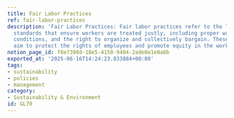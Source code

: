 ```yaml
---
title: Fair Labor Practices
ref: fair-labor-practices
description: 'Fair Labor Practices: Fair labor practices refer to the legal and ethical
  standards that ensure workers are treated justly, including proper wages, safe working
  conditions, and the right to organize and collectively bargain. These practices
  aim to protect the rights of employees and promote equity in the workplace.'
notion_page_id: f8e7398d-18e5-4150-9404-2ade0e1e0a6b
exported_at: '2025-06-16T14:24:23.833884+00:00'
tags:
- sustainability
- policies
- management
category:
- Sustainability & Environment
id: GL70
---
```


